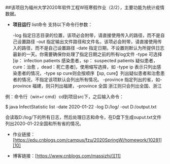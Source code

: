 ##该项目为福州大学2020年软件工程W班寒假作业（2/2），主要功能为统计疫情数据。
+ **项目运行**
list命令 支持以下命令行参数：

    -log 指定日志目录的位置，该项必会附带，请直接使用传入的路径，而不是自己设置路径
    -out 指定输出文件路径和文件名，该项必会附带，请直接使用传入的路径，而不是自己设置路径
    -date 指定日期，不设置则默认为所提供日志最新的一天。你需要确保你处理了指定日期之前的所有log文件
    -type 可选择[ip： infection patients 感染患者，sp： suspected patients 疑似患者，cure：治愈 ，dead：死亡患者]，使用缩写选择，如 -type ip 表示只列出感染患者的情况，-type sp cure则会按顺序【sp, cure】列出疑似患者和治愈患者的情况，不指定该项默认会列出所有情况。
    -province 指定列出的省，如-province 福建，则只列出福建，-province 全国 浙江则只会列出全国、浙江

例：命令行（win+r cmd）cd到项目src下，之后输入命令：

$ java InfectStatistic list -date 2020-01-22 -log D:/log/ -out D:/output.txt

会读取D:/log/下的所有日志，然后处理日志和命令，在D盘下生成ouput.txt文件列出2020-01-22全国和所有省的情况。

+ 作业链接：[https://edu.cnblogs.com/campus/fzu/2020SpringW/homework/10281][10]
+ 博客链接：[https://www.cnblogs.com/massizhi/][11]

  [10]: https://edu.cnblogs.com/campus/fzu/2020SpringW/homework/10281
  [11]: https://www.cnblogs.com/massizhi/